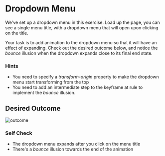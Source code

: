 # Dropdown Menu

We've set up a dropdown menu in this exercise. Load up the page, you can see a single menu title, with a dropdown menu that will open upon clicking on the title. 

Your task is to add animation to the dropdown menu so that it will have an effect of expanding. Check out the desired outcome below, and notice the _bounce_ illusion when the dropdown expands close to its final end state. 

### Hints
- You need to specify a _transform-origin_ property to make the dropdown menu start transforming from the top
- You need to add an intermediate step to the keyframe at rule to implement the _bounce_ illusion.

## Desired Outcome

![outcome](./desired-outcome.gif)

### Self Check

- The dropdown menu expands after you click on the menu title
- There's a _bounce_ illusion towards the end of the animation
